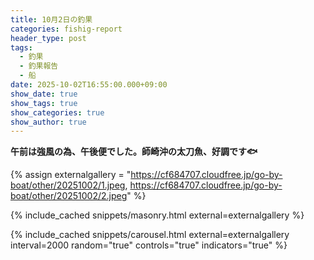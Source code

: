 ```yaml
---
title: 10月2日の釣果
categories: fishig-report
header_type: post
tags:
  - 釣果
  - 釣果報告
  - 船
date: 2025-10-02T16:55:00.000+09:00
show_date: true
show_tags: true
show_categories: true
show_author: true
---
```

**午前は強風の為、午後便でした。師崎沖の太刀魚、好調です🐟**

{% assign externalgallery = "https://cf684707.cloudfree.jp/go-by-boat/other/20251002/1.jpeg,
https://cf684707.cloudfree.jp/go-by-boat/other/20251002/2.jpeg" %}

{% include_cached snippets/masonry.html external=externalgallery %}

{% include_cached snippets/carousel.html external=externalgallery interval=2000 random="true" controls="true" indicators="true" %}

